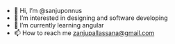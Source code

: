 - 👋 Hi, I’m @sanjuponnus
- 👀 I’m interested in designing and software developing
- 🌱 I’m currently learning angular
- 📫 How to reach me zanjupallassana@gmail.com

<!---
sanjuponnus/sanjuponnus is a ✨ special ✨ repository because its `README.md` (this file) appears on your GitHub profile.
You can click the Preview link to take a look at your changes.
--->


